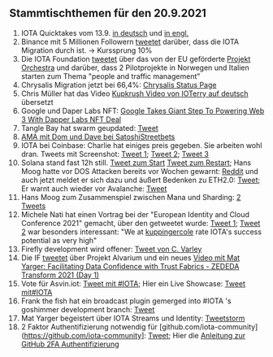 ## Stammtischthemen für den 20.9.2021

1. IOTA Quicktakes vom 13.9. [in deutsch](https://www.youtube.com/watch?v=tBLUg4DXdHc) und [in engl.](https://www.youtube.com/watch?v=xQfxtZMCETE)
2. Binance mit 5 Millionen Followern [tweetet](https://twitter.com/binance/status/1437624545888780295?s=20) darüber, dass die IOTA Migration durch ist. -> Kurssprung 10%
3. Die IOTA Foundation [tweetet](https://twitter.com/iota/status/1437506519235502089?s=20) über das von der EU geförderte [Projekt Orchestra](https://blog.iota.org/orchestra-consortium-and-iota/) und darüber, dass 2 Pilotprojekte in Norwegen und Italien starten zum Thema "people and traffic management"
4. Chrysalis Migration jetzt bei 66,4%: [Chrysalis Status Page](https://chrysalis.iota.org/status)
5. Chris Müller hat das Video [Kupkrush Video von IOTerry auf deutsch](https://www.youtube.com/watch?v=uPSq-PMotUc) übersetzt
6. Google und Daper Labs NFT: [Google Takes Giant Step To Powering Web 3 With Dapper Labs NFT Deal](https://www.forbes.com/sites/michaeldelcastillo/2021/09/14/google-takes-giant-step-to-powering-web-3-with-dapper-labs-nft-deal/?utm_campaign=sprinklrForbesCrypto&utm_content=5480603221&utm_medium=social&utm_source=TWITTER)
7. Tangle Bay hat swarm geupdated: [Tweet](https://twitter.com/TANGLEBAY/status/1437774150924476416?s=20)
8. [AMA mit Dom und Dave bei SatoshiStreetbets](https://www.youtube.com/watch?v=EJqqTyX2_JU)
9. IOTA bei Coinbase: Charlie hat einiges preis gegeben. Sie arbeiten wohl dran. Tweets mit Screenshot: [Tweet 1](https://twitter.com/rohstee/status/1437894345366061066?s=20); [Tweet 2](https://twitter.com/rohstee/status/1437895838945234945?s=20); [Tweet 3](https://twitter.com/rohstee/status/1437898968831307782?s=20)
10. Solana stand fast 12h still. [Tweet zum Start](https://twitter.com/SolanaStatus/status/1437856638279487493?s=20) [Tweet zum Restart](https://twitter.com/SolanaStatus/status/1438020110451609603?s=20); Hans Moog hatte vor DOS Attacken bereits vor Wochen gewarnt: [Reddit](https://www.reddit.com/r/Iota/comments/po7w29/hans_on_solana_2_weeks_ago_and_people_say_iota/?utm_source=share&utm_medium=web2x&context=3) und auch jetzt meldet er sich dazu und äußert Bedenken zu ETH2.0: [Tweet](https://twitter.com/hus_qy/status/1437883782514814978?s=20); Er warnt auch wieder vor Avalanche: [Tweet](https://twitter.com/hus_qy/status/1437884220123328519?s=20)
11. Hans Moog zum Zusammenspiel zwischen Mana und Sharding: [2 Tweets](https://twitter.com/hus_qy/status/1437756191459971075?s=20)
12. Michele Nati hat einen Vortrag bei der "European Identity and Cloud Conference 2021" gemacht, über den getweetet wurde: [Tweet 1](https://twitter.com/joergresch/status/1437759022644477959?s=20); [Tweet 2](https://twitter.com/joergresch/status/1437779646557392901?s=20) war besonders interessant: "We at [kuppingercole](https://www.kuppingercole.com/) rate IOTA's success potential as very high"
13. Firefly development wird offener: [Tweet von C. Varley](https://twitter.com/c_varley/status/1437783945865744390?s=20)
14. Die IF [tweetet](https://twitter.com/iota/status/1438140864526786567?s=20) über Projekt Alvarium und ein neues [Video mit Mat Yarger: Facilitating Data Confidence with Trust Fabrics - ZEDEDA Transform 2021 (Day 1)](https://www.youtube.com/watch?v=RIew8SqqT10)
15. Vote für Asvin.iot: [Tweet mit #IOTA](https://twitter.com/mirko_ross/status/1438137837820555264?s=20); Hier ein Live Showcase: [Tweet mit#IOTA](https://twitter.com/mirko_ross/status/1438182354879664148?s=20)
16. Frank the fish hat ein broadcast plugin gemerged into #IOTA 's goshimmer development branch: [Tweet](https://twitter.com/FrankTheFish8/status/1438134185906950146?s=19)
17. Mat Yarger begeistert über IOTA Streams und Identity: [Tweetstorm](https://twitter.com/Mat_Yarger/status/1438241211362516998?s=20)
18. 2 Faktor Authentifizierung notwendig für [github.com/iota-community](https://github.com/iota-community]: [Tweet](https://twitter.com/antonionardella/status/1438408389944565761?s=20); Hier die [Anleitung zur GitHub 2FA Authentifizierung](https://docs.github.com/en/github/authenticating-to-github/securing-your-account-with-two-factor-authentication-2fa/configuring-two-factor-authentication)
